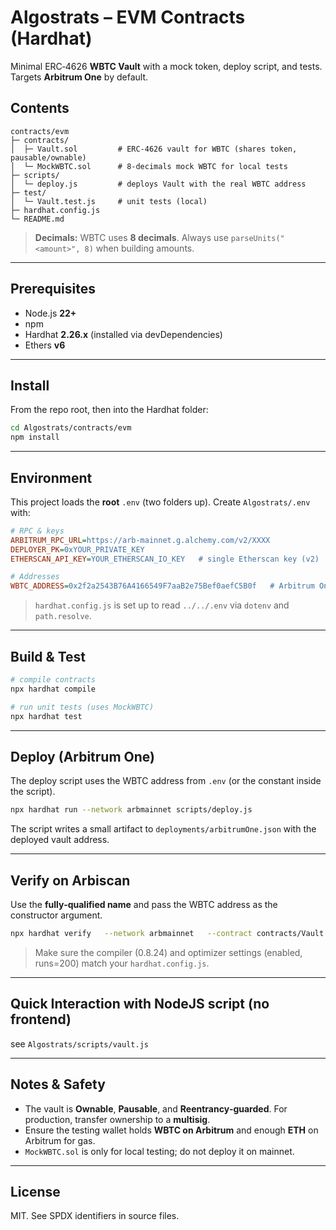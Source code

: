 # Algostrats – EVM Contracts (Hardhat)

Minimal ERC‑4626 **WBTC Vault** with a mock token, deploy script, and tests. Targets **Arbitrum One** by default.

## Contents

```
contracts/evm
├─ contracts/
│  ├─ Vault.sol         # ERC‑4626 vault for WBTC (shares token, pausable/ownable)
│  └─ MockWBTC.sol      # 8‑decimals mock WBTC for local tests
├─ scripts/
│  └─ deploy.js         # deploys Vault with the real WBTC address
├─ test/
│  └─ Vault.test.js     # unit tests (local)
├─ hardhat.config.js
└─ README.md
```

> **Decimals:** WBTC uses **8 decimals**. Always use `parseUnits("<amount>", 8)` when building amounts.

---

## Prerequisites

- Node.js **22+**
- npm
- Hardhat **2.26.x** (installed via devDependencies)
- Ethers **v6**

---

## Install

From the repo root, then into the Hardhat folder:

```bash
cd Algostrats/contracts/evm
npm install
```

---

## Environment

This project loads the **root** `.env` (two folders up). Create `Algostrats/.env` with:

```ini
# RPC & keys
ARBITRUM_RPC_URL=https://arb-mainnet.g.alchemy.com/v2/XXXX
DEPLOYER_PK=0xYOUR_PRIVATE_KEY
ETHERSCAN_API_KEY=YOUR_ETHERSCAN_IO_KEY   # single Etherscan key (v2)

# Addresses
WBTC_ADDRESS=0x2f2a2543B76A4166549F7aaB2e75Bef0aefC5B0f   # Arbitrum One WBTC
```

> `hardhat.config.js` is set up to read `../../.env` via `dotenv` and `path.resolve`.

---

## Build & Test

```bash
# compile contracts
npx hardhat compile

# run unit tests (uses MockWBTC)
npx hardhat test
```

---

## Deploy (Arbitrum One)

The deploy script uses the WBTC address from `.env` (or the constant inside the script).

```bash
npx hardhat run --network arbmainnet scripts/deploy.js
```

The script writes a small artifact to `deployments/arbitrumOne.json` with the deployed vault address.

---

## Verify on Arbiscan

Use the **fully‑qualified name** and pass the WBTC address as the constructor argument.

```bash
npx hardhat verify   --network arbmainnet   --contract contracts/Vault.sol:Vault   <VAULT_ADDRESS>   0x2f2a2543B76A4166549F7aaB2e75Bef0aefC5B0f
```

> Make sure the compiler (0.8.24) and optimizer settings (enabled, runs=200) match your `hardhat.config.js`.

---

## Quick Interaction with NodeJS script (no frontend)

see `Algostrats/scripts/vault.js`

---

## Notes & Safety

- The vault is **Ownable**, **Pausable**, and **Reentrancy‑guarded**. For production, transfer ownership to a **multisig**.
- Ensure the testing wallet holds **WBTC on Arbitrum** and enough **ETH** on Arbitrum for gas.
- `MockWBTC.sol` is only for local testing; do not deploy it on mainnet.

---

## License

MIT. See SPDX identifiers in source files.
